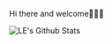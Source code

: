 Hi there and welcome🙋🏻‍♂️

<img align="left" alt="LE's Github Stats" src="https://github-readme-stats.vercel.app/api?username=ammnt&show_icons=true&include_all_commits=true&hide=stars&theme=dracula" />
